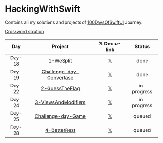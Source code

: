 # HackingWithSwift
Contains all my solutions and projects of [100DaysOfSwiftUI](https://www.hackingwithswift.com/100/swiftui) Journey.

[Crossword solution](/15-wordsearch.pdf)


| Day    | Project                                 | 𝕏 Demo-link                                                  | Status      |
| :----: | :-------------------------------------: | :----------------------------------------------------------: | :---------: |
| Day-18 | [1-WeSplit](/WeSplit)                   | [𝕏](https://x.com/asdsydd/status/1722579102727823693?s=20)   | done        |
| Day-19 | [Challenge-day-Convertase](/Convertase) | [𝕏](https://x.com/asdsydd/status/1724490399442723103?s=20)   | done        |
| Day-22 | [2-GuessTheFlag]()                      | [𝕏]()                                                        | in-progress |
| Day-24 | [3-ViewsAndModifiers]()                 | [𝕏]()                                                        | in-progress |
| Day-25 | [Challenge-day-Game]()                  | [𝕏]()                                                        | queued      |
| Day-28 | [4-BetterRest]()                        | [𝕏]()                                                        | queued      |






